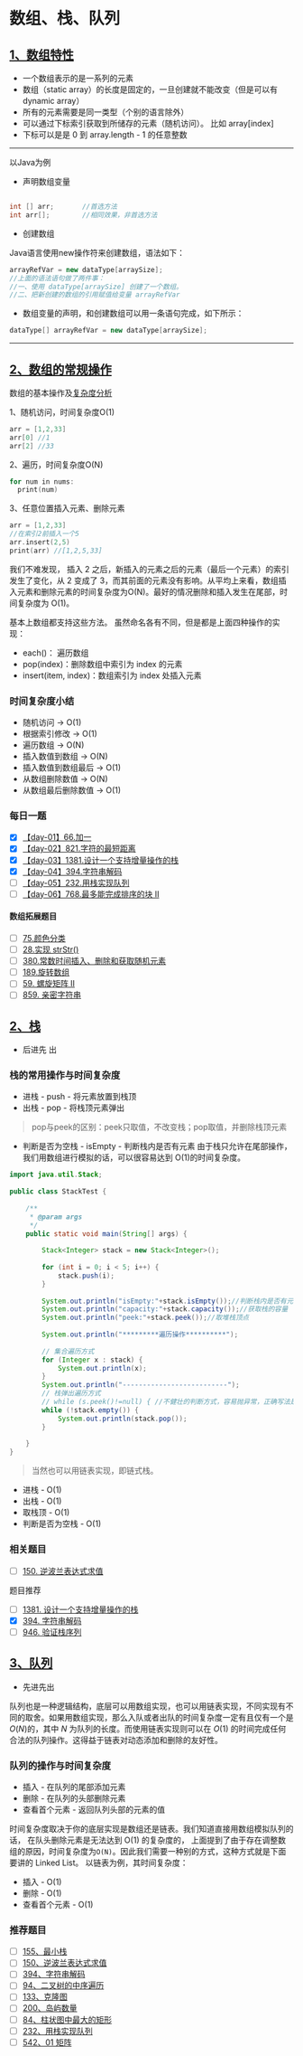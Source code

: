 # 数组、栈、队列
## [1、数组特性](https://github.com/leetcode-pp/91alg-2/blob/master/lecture/basic-01.md)
- 一个数组表示的是一系列的元素
- 数组（static array）的长度是固定的，一旦创建就不能改变（但是可以有 dynamic array）
- 所有的元素需要是同一类型（个别的语言除外）
- 可以通过下标索引获取到所储存的元素（随机访问）。 比如 array[index]
- 下标可以是是 0 到 array.length - 1 的任意整数


****
以Java为例

- 声明数组变量

```java

int [] arr;       //首选方法
int arr[];        //相同效果，非首选方法
```

- 创建数组

Java语言使用new操作符来创建数组，语法如下：
```java
arrayRefVar = new dataType[arraySize];
//上面的语法语句做了两件事：
//一、使用 dataType[arraySize] 创建了一个数组。
//二、把新创建的数组的引用赋值给变量 arrayRefVar
```

- 数组变量的声明，和创建数组可以用一条语句完成，如下所示：
```java
dataType[] arrayRefVar = new dataType[arraySize];
```
*****


## [2、数组的常规操作]()
数组的基本操作及[复杂度分析](https://blog.csdn.net/qq_35478489/article/details/98482371)

1、随机访问，时间复杂度O(1)
```c
arr = [1,2,33]
arr[0] //1
arr[2] //33
```
2、遍历，时间复杂度O(N)
```c
for num in nums:
  print(num)
```
3、任意位置插入元素、删除元素
```c
arr = [1,2,33]
//在索引2前插入一个5
arr.insert(2,5)
print(arr) //[1,2,5,33]
```
我们不难发现， 插入 2 之后，新插入的元素之后的元素（最后一个元素）的索引发生了变化，从 2 变成了 3，而其前面的元素没有影响。从平均上来看，数组插入元素和删除元素的时间复杂度为O(N)。最好的情况删除和插入发生在尾部，时间复杂度为 O(1)。

基本上数组都支持这些方法。 虽然命名各有不同，但是都是上面四种操作的实现：
- each()： 遍历数组
- pop(index)：删除数组中索引为 index 的元素
- insert(item, index)：数组索引为 index 处插入元素

 ### 时间复杂度小结 
- 随机访问 -> O(1)
- 根据索引修改 -> O(1)
- 遍历数组 -> O(N)
- 插入数值到数组 -> O(N)
- 插入数值到数组最后 -> O(1)
- 从数组删除数值 -> O(N)
- 从数组最后删除数值 -> O(1)


### 每日一题

- [x]  [【day-01】66.加一](https://github.com/zoeaaa/Algorithm-/blob/main/Array/66%E3%80%81Plus%20One.md)
- [x]  [【day-02】821.字符的最短距离](https://github.com/zoeaaa/Algorithm-/blob/main/Array/821%E3%80%81Shortest%20Distance%20to%20a%20Character.md)
- [x]  [【day-03】1381.设计一个支持增量操作的栈](https://github.com/zoeaaa/Algorithm-/blob/main/Array/1381.%20Design%20a%20Stack%20With%20Increment%20Operation.md)
- [x]  [【day-04】394.字符串解码](https://github.com/zoeaaa/Algorithm-/blob/main/Array/394%E3%80%81Decode%20String.md)
- [ ]  [【day-05】232.用栈实现队列](https://leetcode-cn.com/problems/implement-queue-using-stacks/)
- [ ]  [【day-06】768.最多能完成排序的块 II](https://leetcode-cn.com/problems/max-chunks-to-make-sorted-ii/)

#### 数组拓展题目

- [ ]  [75.颜色分类](https://leetcode-cn.com/problems/sort-colors/)
- [ ]  [28.实现 strStr()](https://leetcode-cn.com/problems/implement-strstr/)
- [ ]  [380.常数时间插入、删除和获取随机元素](https://leetcode-cn.com/problems/insert-delete-getrandom-o1/)
- [ ]  [189.旋转数组](https://leetcode-cn.com/problems/rotate-array/)
- [ ]  [59. 螺旋矩阵 II](https://leetcode-cn.com/problems/spiral-matrix-ii/)
- [ ]  [859. 亲密字符串](https://leetcode-cn.com/problems/buddy-strings/)

## [2、栈]()
- 后进先 出

### 栈的常用操作与时间复杂度
- 进栈 - push - 将元素放置到栈顶
- 出栈 - pop - 将栈顶元素弹出
> pop与peek的区别：peek只取值，不改变栈；pop取值，并删除栈顶元素
- 判断是否为空栈 - isEmpty - 判断栈内是否有元素
由于栈只允许在尾部操作，我们用数组进行模拟的话，可以很容易达到 O(1)的时间复杂度。
```java
import java.util.Stack;
 
public class StackTest {
 
	/**
	 * @param args
	 */
	public static void main(String[] args) {
 
		Stack<Integer> stack = new Stack<Integer>();
 
		for (int i = 0; i < 5; i++) {
			stack.push(i);
		}
		
		System.out.println("isEmpty:"+stack.isEmpty());//判断栈内是否有元素
		System.out.println("capacity:"+stack.capacity());//获取栈的容量
		System.out.println("peek:"+stack.peek());//取堆栈顶点
 
		System.out.println("*********遍历操作**********");
		
		// 集合遍历方式
		for (Integer x : stack) {
			System.out.println(x);
		}
		System.out.println("--------------------------");
		// 栈弹出遍历方式
		// while (s.peek()!=null) { //不健壮的判断方式，容易抛异常，正确写法是下面的
		while (!stack.empty()) {
			System.out.println(stack.pop());
		}
		
	}
}
```

> 当然也可以用链表实现，即链式栈。

- 进栈 - O(1)
- 出栈 - O(1)
- 取栈顶 - O(1)
- 判断是否为空栈 - O(1)

### 相关题目
- [ ] [150. 逆波兰表达式求值]()

题目推荐
- [ ] [1381. 设计一个支持增量操作的栈]()
- [x] [394. 字符串解码](https://github.com/zoeaaa/Algorithm-/blob/main/Array/394%E3%80%81Decode%20String.md)
- [ ] [946. 验证栈序列]()

## [3、队列]()

- 先进先出

队列也是一种逻辑结构，底层可以用数组实现，也可以用链表实现，不同实现有不同的取舍。如果用数组实现，那么入队或者出队的时间复杂度一定有且仅有一个是$O(N)$的，其中 $N$ 为队列的长度。而使用链表实现则可以在 $O(1)$ 的时间完成任何合法的队列操作。这得益于链表对动态添加和删除的友好性。

### 队列的操作与时间复杂度

- 插入 - 在队列的尾部添加元素
- 删除 - 在队列的头部删除元素
- 查看首个元素 - 返回队列头部的元素的值

时间复杂度取决于你的底层实现是数组还是链表。我们知道直接用数组模拟队列的话， 在队头删除元素是无法达到 O(1) 的复杂度的， 上面提到了由于存在调整数组的原因，时间复杂度为`O(N)`。因此我们需要一种别的方式，这种方式就是下面要讲的 Linked List。 以链表为例，其时间复杂度：

- 插入 - O(1)
- 删除 - O(1)
- 查看首个元素 - O(1)

### 推荐题目

- [ ] [155、最小栈](https://leetcode-cn.com/problems/min-stack/)
- [ ] [150、逆波兰表达式求值](https://leetcode-cn.com/problems/evaluate-reverse-polish-notation/)
- [ ] [394、字符串解码](https://leetcode-cn.com/problems/decode-string/)
- [ ] [94、二叉树的中序遍历](https://leetcode-cn.com/problems/binary-tree-inorder-traversal/)
- [ ] [133、克隆图](https://leetcode-cn.com/problems/clone-graph/)
- [ ] [200、岛屿数量](https://leetcode-cn.com/problems/number-of-islands/)
- [ ] [84、柱状图中最大的矩形](https://leetcode-cn.com/problems/largest-rectangle-in-histogram/)
- [ ] [232、用栈实现队列](https://leetcode-cn.com/problems/implement-queue-using-stacks/)
- [ ] [542、01 矩阵](https://leetcode-cn.com/problems/01-matrix/)
